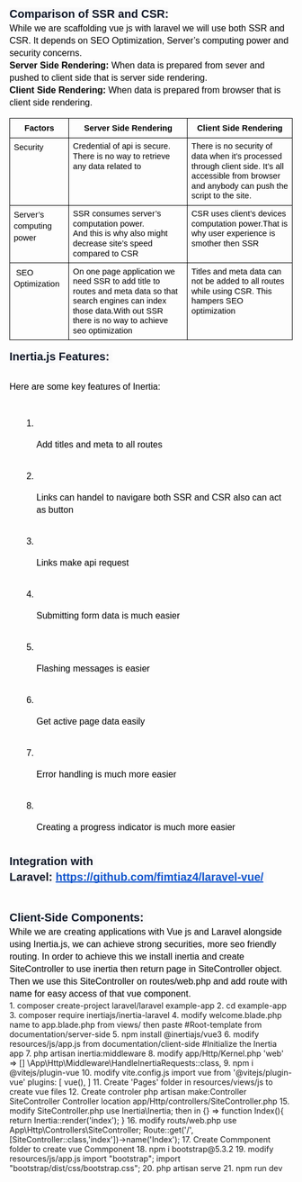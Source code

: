 <p dir="ltr" style="line-height:1.38;margin-top:0pt;margin-bottom:0pt;"><span style="font-size:15pt;font-family:Arial,sans-serif;color:#101828;background-color:#f9f9fa;font-weight:700;font-style:normal;font-variant:normal;text-decoration:none;vertical-align:baseline;white-space:pre;white-space:pre-wrap;">Comparison of SSR and CSR:</span></p>

<p dir="ltr" style="line-height:1.38;margin-top:0pt;margin-bottom:0pt;"><span style="font-size:12pt;font-family:Arial,sans-serif;color:#000000;background-color:transparent;font-weight:400;font-style:normal;font-variant:normal;text-decoration:none;vertical-align:baseline;white-space:pre;white-space:pre-wrap;">While we are scaffolding vue js with laravel we will use both SSR and CSR. It depends on SEO Optimization, Server&rsquo;s computing power and security concerns.</span></p>

<p dir="ltr" style="line-height:1.38;margin-top:0pt;margin-bottom:0pt;"><span style="font-size:12pt;font-family:Arial,sans-serif;color:#000000;background-color:transparent;font-weight:700;font-style:normal;font-variant:normal;text-decoration:none;vertical-align:baseline;white-space:pre;white-space:pre-wrap;">Server Side Rendering:&nbsp;</span><span style="font-size:12pt;font-family:Arial,sans-serif;color:#000000;background-color:transparent;font-weight:400;font-style:normal;font-variant:normal;text-decoration:none;vertical-align:baseline;white-space:pre;white-space:pre-wrap;">When data is prepared from sever and pushed to client side that is server side rendering.</span></p>
<p dir="ltr" style="line-height:1.38;margin-top:0pt;margin-bottom:0pt;"><span style="font-size:12pt;font-family:Arial,sans-serif;color:#000000;background-color:transparent;font-weight:700;font-style:normal;font-variant:normal;text-decoration:none;vertical-align:baseline;white-space:pre;white-space:pre-wrap;">Client Side Rendering:&nbsp;</span><span style="font-size:12pt;font-family:Arial,sans-serif;color:#000000;background-color:transparent;font-weight:400;font-style:normal;font-variant:normal;text-decoration:none;vertical-align:baseline;white-space:pre;white-space:pre-wrap;">When data is prepared from browser that is client side rendering.</span></p>

<div dir="ltr" style="margin-left:0pt;" align="center">
    <table style="border:none;border-collapse:collapse;">
        <tbody>
            <tr style="height:0pt;">
                <td style="border-left:solid #000000 1pt;border-right:solid #000000 1pt;border-bottom:solid #000000 1pt;border-top:solid #000000 1pt;vertical-align:top;padding:5pt 5pt 5pt 5pt;overflow:hidden;overflow-wrap:break-word;">
                    <p dir="ltr" style="line-height:1.38;text-align: center;margin-top:0pt;margin-bottom:0pt;"><span style="font-size:11pt;font-family:Arial,sans-serif;color:#000000;background-color:transparent;font-weight:700;font-style:normal;font-variant:normal;text-decoration:none;vertical-align:baseline;white-space:pre;white-space:pre-wrap;">Factors</span></p>
                </td>
                <td style="border-left:solid #000000 1pt;border-right:solid #000000 1pt;border-bottom:solid #000000 1pt;border-top:solid #000000 1pt;vertical-align:top;padding:5pt 5pt 5pt 5pt;overflow:hidden;overflow-wrap:break-word;">
                    <p dir="ltr" style="line-height:1.38;text-align: center;margin-top:0pt;margin-bottom:0pt;"><span style="font-size:11pt;font-family:Arial,sans-serif;color:#000000;background-color:transparent;font-weight:700;font-style:normal;font-variant:normal;text-decoration:none;vertical-align:baseline;white-space:pre;white-space:pre-wrap;">Server Side Rendering</span></p>
                </td>
                <td style="border-left:solid #000000 1pt;border-right:solid #000000 1pt;border-bottom:solid #000000 1pt;border-top:solid #000000 1pt;vertical-align:top;padding:5pt 5pt 5pt 5pt;overflow:hidden;overflow-wrap:break-word;">
                    <p dir="ltr" style="line-height:1.38;text-align: center;margin-top:0pt;margin-bottom:0pt;"><span style="font-size:11pt;font-family:Arial,sans-serif;color:#000000;background-color:transparent;font-weight:700;font-style:normal;font-variant:normal;text-decoration:none;vertical-align:baseline;white-space:pre;white-space:pre-wrap;">Client Side Rendering</span></p>
                </td>
            </tr>
            <tr style="height:0pt;">
                <td style="border-left:solid #000000 1pt;border-right:solid #000000 1pt;border-bottom:solid #000000 1pt;border-top:solid #000000 1pt;vertical-align:top;padding:5pt 5pt 5pt 5pt;overflow:hidden;overflow-wrap:break-word;">
                    <p dir="ltr" style="line-height:1.38;margin-top:0pt;margin-bottom:0pt;"><span style="font-size:11pt;font-family:Arial,sans-serif;color:#000000;background-color:transparent;font-weight:400;font-style:normal;font-variant:normal;text-decoration:none;vertical-align:baseline;white-space:pre;white-space:pre-wrap;">Security&nbsp;</span></p>
                </td>
                <td style="border-left:solid #000000 1pt;border-right:solid #000000 1pt;border-bottom:solid #000000 1pt;border-top:solid #000000 1pt;vertical-align:top;padding:5pt 5pt 5pt 5pt;overflow:hidden;overflow-wrap:break-word;">
                    <p dir="ltr" style="line-height:1.2;margin-top:0pt;margin-bottom:0pt;"><span style="font-size:11pt;font-family:Arial,sans-serif;color:#000000;background-color:transparent;font-weight:400;font-style:normal;font-variant:normal;text-decoration:none;vertical-align:baseline;white-space:pre;white-space:pre-wrap;">Credential of api is secure. There is no way to retrieve any data related to&nbsp;</span></p>
                </td>
                <td style="border-left:solid #000000 1pt;border-right:solid #000000 1pt;border-bottom:solid #000000 1pt;border-top:solid #000000 1pt;vertical-align:top;padding:5pt 5pt 5pt 5pt;overflow:hidden;overflow-wrap:break-word;">
                    <p dir="ltr" style="line-height:1.2;margin-top:0pt;margin-bottom:0pt;"><span style="font-size:11pt;font-family:Arial,sans-serif;color:#000000;background-color:transparent;font-weight:400;font-style:normal;font-variant:normal;text-decoration:none;vertical-align:baseline;white-space:pre;white-space:pre-wrap;">There is no security of data when it&rsquo;s processed through client side. It&rsquo;s all accessible from browser and anybody can push the script to the site.</span></p>
                </td>
            </tr>
            <tr style="height:0pt;">
                <td style="border-left:solid #000000 1pt;border-right:solid #000000 1pt;border-bottom:solid #000000 1pt;border-top:solid #000000 1pt;vertical-align:top;padding:5pt 5pt 5pt 5pt;overflow:hidden;overflow-wrap:break-word;">
                    <p dir="ltr" style="line-height:1.38;margin-top:0pt;margin-bottom:0pt;"><span style="font-size:11pt;font-family:Arial,sans-serif;color:#000000;background-color:transparent;font-weight:400;font-style:normal;font-variant:normal;text-decoration:none;vertical-align:baseline;white-space:pre;white-space:pre-wrap;">Server&rsquo;s computing power</span></p>
                </td>
                <td style="border-left:solid #000000 1pt;border-right:solid #000000 1pt;border-bottom:solid #000000 1pt;border-top:solid #000000 1pt;vertical-align:top;padding:5pt 5pt 5pt 5pt;overflow:hidden;overflow-wrap:break-word;">
                    <p dir="ltr" style="line-height:1.2;margin-top:0pt;margin-bottom:0pt;"><span style="font-size:11pt;font-family:Arial,sans-serif;color:#000000;background-color:transparent;font-weight:400;font-style:normal;font-variant:normal;text-decoration:none;vertical-align:baseline;white-space:pre;white-space:pre-wrap;">SSR consumes server&rsquo;s computation power.&nbsp;</span><span style="font-size:11pt;font-family:Arial,sans-serif;color:#000000;background-color:transparent;font-weight:400;font-style:normal;font-variant:normal;text-decoration:none;vertical-align:baseline;white-space:pre;white-space:pre-wrap;"><br></span><span style="font-size:11pt;font-family:Arial,sans-serif;color:#000000;background-color:transparent;font-weight:400;font-style:normal;font-variant:normal;text-decoration:none;vertical-align:baseline;white-space:pre;white-space:pre-wrap;">And this is why also might decrease site&rsquo;s speed compared to CSR</span></p>
                </td>
                <td style="border-left:solid #000000 1pt;border-right:solid #000000 1pt;border-bottom:solid #000000 1pt;border-top:solid #000000 1pt;vertical-align:top;padding:5pt 5pt 5pt 5pt;overflow:hidden;overflow-wrap:break-word;">
                    <p dir="ltr" style="line-height:1.2;margin-top:0pt;margin-bottom:0pt;"><span style="font-size:11pt;font-family:Arial,sans-serif;color:#000000;background-color:transparent;font-weight:400;font-style:normal;font-variant:normal;text-decoration:none;vertical-align:baseline;white-space:pre;white-space:pre-wrap;">CSR uses client&rsquo;s devices computation power.That is why user experience is smother then SSR</span></p>
                </td>
            </tr>
            <tr style="height:73.3447265625pt;">
                <td style="border-left:solid #000000 1pt;border-right:solid #000000 1pt;border-bottom:solid #000000 1pt;border-top:solid #000000 1pt;vertical-align:top;padding:5pt 5pt 5pt 5pt;overflow:hidden;overflow-wrap:break-word;">
                    <p dir="ltr" style="line-height:1.38;margin-top:0pt;margin-bottom:0pt;"><span style="font-size:11pt;font-family:Arial,sans-serif;color:#000000;background-color:transparent;font-weight:400;font-style:normal;font-variant:normal;text-decoration:none;vertical-align:baseline;white-space:pre;white-space:pre-wrap;">&nbsp;SEO Optimization</span></p>
                </td>
                <td style="border-left:solid #000000 1pt;border-right:solid #000000 1pt;border-bottom:solid #000000 1pt;border-top:solid #000000 1pt;vertical-align:top;padding:5pt 5pt 5pt 5pt;overflow:hidden;overflow-wrap:break-word;">
                    <p dir="ltr" style="line-height:1.2;margin-top:0pt;margin-bottom:0pt;"><span style="font-size:11pt;font-family:Arial,sans-serif;color:#000000;background-color:transparent;font-weight:400;font-style:normal;font-variant:normal;text-decoration:none;vertical-align:baseline;white-space:pre;white-space:pre-wrap;">On one page application we need SSR to add title to routes and meta data so that search engines can index those data.With out SSR there is no way to achieve seo optimization</span></p>
                </td>
                <td style="border-left:solid #000000 1pt;border-right:solid #000000 1pt;border-bottom:solid #000000 1pt;border-top:solid #000000 1pt;vertical-align:top;padding:5pt 5pt 5pt 5pt;overflow:hidden;overflow-wrap:break-word;">
                    <p dir="ltr" style="line-height:1.2;margin-top:0pt;margin-bottom:0pt;"><span style="font-size:11pt;font-family:Arial,sans-serif;color:#000000;background-color:transparent;font-weight:400;font-style:normal;font-variant:normal;text-decoration:none;vertical-align:baseline;white-space:pre;white-space:pre-wrap;">Titles and meta data can not be added to all routes while using CSR. This hampers SEO optimization</span></p>
                </td>
            </tr>
        </tbody>
    </table>
</div>
<p dir="ltr" style="line-height:1.38;margin-top:0pt;margin-bottom:0pt;"><span style="font-size:15pt;font-family:Arial,sans-serif;color:#101828;background-color:#f9f9fa;font-weight:700;font-style:normal;font-variant:normal;text-decoration:none;vertical-align:baseline;white-space:pre;white-space:pre-wrap;">Inertia.js Features:&nbsp;</span><span style="font-size:15pt;font-family:Arial,sans-serif;color:#101828;background-color:#f9f9fa;font-weight:700;font-style:normal;font-variant:normal;text-decoration:none;vertical-align:baseline;white-space:pre;white-space:pre-wrap;"><br><br></span></p>
<p dir="ltr" style="line-height:1.38;margin-top:0pt;margin-bottom:0pt;"><span style="font-size:12pt;font-family:Arial,sans-serif;color:#000000;background-color:transparent;font-weight:400;font-style:normal;font-variant:normal;text-decoration:none;vertical-align:baseline;white-space:pre;white-space:pre-wrap;">Here are some key features of Inertia:</span></p>
<p><br></p>
<ol style="margin-top:0;margin-bottom:0;padding-inline-start:48px;">
    <li dir="ltr" style="list-style-type:decimal;font-size:12pt;font-family:Arial,sans-serif;color:#000000;background-color:transparent;font-weight:400;font-style:normal;font-variant:normal;text-decoration:none;vertical-align:baseline;white-space:pre;" aria-level="1">
        <p dir="ltr" style="line-height:1.38;margin-top:0pt;margin-bottom:0pt;"><span style="font-size:12pt;font-family:Arial,sans-serif;color:#000000;background-color:transparent;font-weight:400;font-style:normal;font-variant:normal;text-decoration:none;vertical-align:baseline;white-space:pre;white-space:pre-wrap;">Add titles and meta to all routes</span></p>
    </li>
    <li dir="ltr" style="list-style-type:decimal;font-size:12pt;font-family:Arial,sans-serif;color:#000000;background-color:transparent;font-weight:400;font-style:normal;font-variant:normal;text-decoration:none;vertical-align:baseline;white-space:pre;" aria-level="1">
        <p dir="ltr" style="line-height:1.38;margin-top:0pt;margin-bottom:0pt;"><span style="font-size:12pt;font-family:Arial,sans-serif;color:#000000;background-color:transparent;font-weight:400;font-style:normal;font-variant:normal;text-decoration:none;vertical-align:baseline;white-space:pre;white-space:pre-wrap;">Links can handel to navigare both SSR and CSR also can act as button</span></p>
    </li>
    <li dir="ltr" style="list-style-type:decimal;font-size:12pt;font-family:Arial,sans-serif;color:#000000;background-color:transparent;font-weight:400;font-style:normal;font-variant:normal;text-decoration:none;vertical-align:baseline;white-space:pre;" aria-level="1">
        <p dir="ltr" style="line-height:1.38;margin-top:0pt;margin-bottom:0pt;"><span style="font-size:12pt;font-family:Arial,sans-serif;color:#000000;background-color:transparent;font-weight:400;font-style:normal;font-variant:normal;text-decoration:none;vertical-align:baseline;white-space:pre;white-space:pre-wrap;">Links make api request</span></p>
    </li>
    <li dir="ltr" style="list-style-type:decimal;font-size:12pt;font-family:Arial,sans-serif;color:#000000;background-color:transparent;font-weight:400;font-style:normal;font-variant:normal;text-decoration:none;vertical-align:baseline;white-space:pre;" aria-level="1">
        <p dir="ltr" style="line-height:1.38;margin-top:0pt;margin-bottom:0pt;"><span style="font-size:12pt;font-family:Arial,sans-serif;color:#000000;background-color:transparent;font-weight:400;font-style:normal;font-variant:normal;text-decoration:none;vertical-align:baseline;white-space:pre;white-space:pre-wrap;">Submitting form data is much easier</span></p>
    </li>
    <li dir="ltr" style="list-style-type:decimal;font-size:12pt;font-family:Arial,sans-serif;color:#000000;background-color:transparent;font-weight:400;font-style:normal;font-variant:normal;text-decoration:none;vertical-align:baseline;white-space:pre;" aria-level="1">
        <p dir="ltr" style="line-height:1.38;margin-top:0pt;margin-bottom:0pt;"><span style="font-size:12pt;font-family:Arial,sans-serif;color:#000000;background-color:transparent;font-weight:400;font-style:normal;font-variant:normal;text-decoration:none;vertical-align:baseline;white-space:pre;white-space:pre-wrap;">Flashing messages is easier</span></p>
    </li>
    <li dir="ltr" style="list-style-type:decimal;font-size:12pt;font-family:Arial,sans-serif;color:#000000;background-color:transparent;font-weight:400;font-style:normal;font-variant:normal;text-decoration:none;vertical-align:baseline;white-space:pre;" aria-level="1">
        <p dir="ltr" style="line-height:1.38;margin-top:0pt;margin-bottom:0pt;"><span style="font-size:12pt;font-family:Arial,sans-serif;color:#000000;background-color:transparent;font-weight:400;font-style:normal;font-variant:normal;text-decoration:none;vertical-align:baseline;white-space:pre;white-space:pre-wrap;">Get active page data easily</span></p>
    </li>
    <li dir="ltr" style="list-style-type:decimal;font-size:12pt;font-family:Arial,sans-serif;color:#000000;background-color:transparent;font-weight:400;font-style:normal;font-variant:normal;text-decoration:none;vertical-align:baseline;white-space:pre;" aria-level="1">
        <p dir="ltr" style="line-height:1.38;margin-top:0pt;margin-bottom:0pt;"><span style="font-size:12pt;font-family:Arial,sans-serif;color:#000000;background-color:transparent;font-weight:400;font-style:normal;font-variant:normal;text-decoration:none;vertical-align:baseline;white-space:pre;white-space:pre-wrap;">Error handling is much more easier</span></p>
    </li>
    <li dir="ltr" style="list-style-type:decimal;font-size:12pt;font-family:Arial,sans-serif;color:#000000;background-color:transparent;font-weight:400;font-style:normal;font-variant:normal;text-decoration:none;vertical-align:baseline;white-space:pre;" aria-level="1">
        <p dir="ltr" style="line-height:1.38;margin-top:0pt;margin-bottom:0pt;"><span style="font-size:12pt;font-family:Arial,sans-serif;color:#000000;background-color:transparent;font-weight:400;font-style:normal;font-variant:normal;text-decoration:none;vertical-align:baseline;white-space:pre;white-space:pre-wrap;">Creating a progress indicator is much more easier</span></p>
    </li>
</ol>
<p dir="ltr" style="line-height:1.38;margin-top:0pt;margin-bottom:0pt;"><span style="font-size:15pt;font-family:Arial,sans-serif;color:#101828;background-color:#f9f9fa;font-weight:700;font-style:normal;font-variant:normal;text-decoration:none;vertical-align:baseline;white-space:pre;white-space:pre-wrap;">Integration with Laravel:&nbsp;</span><a href="https://github.com/fimtiaz4/laravel-vue/" style="text-decoration:none;"><span style="font-size:15pt;font-family:Arial,sans-serif;color:#1155cc;background-color:#f9f9fa;font-weight:700;font-style:normal;font-variant:normal;text-decoration:underline;-webkit-text-decoration-skip:none;text-decoration-skip-ink:none;vertical-align:baseline;white-space:pre;white-space:pre-wrap;">https://github.com/fimtiaz4/laravel-vue/</span></a><span style="font-size:15pt;font-family:Arial,sans-serif;color:#101828;background-color:#f9f9fa;font-weight:700;font-style:normal;font-variant:normal;text-decoration:none;vertical-align:baseline;white-space:pre;white-space:pre-wrap;">&nbsp;</span></p>
<p><br></p>
<p dir="ltr" style="line-height:1.38;margin-top:0pt;margin-bottom:0pt;"><span style="font-size:15pt;font-family:Arial,sans-serif;color:#101828;background-color:#f9f9fa;font-weight:700;font-style:normal;font-variant:normal;text-decoration:none;vertical-align:baseline;white-space:pre;white-space:pre-wrap;">Client-Side Components:&nbsp;</span><span style="font-size:15pt;font-family:Arial,sans-serif;color:#101828;background-color:#f9f9fa;font-weight:700;font-style:normal;font-variant:normal;text-decoration:none;vertical-align:baseline;white-space:pre;white-space:pre-wrap;"><br></span><span style="font-size:12pt;font-family:Arial,sans-serif;color:#000000;background-color:transparent;font-weight:400;font-style:normal;font-variant:normal;text-decoration:none;vertical-align:baseline;white-space:pre;white-space:pre-wrap;">While we are creating applications with Vue js and Laravel alongside using Inertia.js, we can achieve strong securities, more seo friendly routing. In order to achieve this we install inertia and create SiteController to use inertia then return page in SiteController object. Then we use this SiteController on routes/web.php and add route with name for easy access of that vue component.</span></p>
1. composer create-project laravel/laravel example-app
2. cd example-app
3. composer require inertiajs/inertia-laravel
4. modify welcome.blade.php name to  app.blade.php from views/ then paste #Root-template from documentation/server-side
5. npm install @inertiajs/vue3
6. modify resources/js/app.js from documentation/client-side #Initialize the Inertia app
7. php artisan inertia:middleware
8. modify app/Http/Kernel.php 'web' => []
    \App\Http\Middleware\HandleInertiaRequests::class,
9. npm i @vitejs/plugin-vue
10. modify vite.config.js
    import vue from '@vitejs/plugin-vue'
    plugins: [
        vue(),
    ]
11. Create 'Pages' folder in resources/views/js to create vue files
12. Create controler 
        php artisan make:Controller SiteController
        Controller location app/Http/controllers/SiteController.php
15. modify SiteController.php
        use Inertia\Inertia;
        then in {} =>
        function Index(){
            return Inertia::render('index');
        }
16. modify routs/web.php
        use App\Http\Controllers\SiteController;
        Route::get('/', [SiteController::class,'index'])->name('Index');
17. Create Commponent folder to create vue Commponent
18. npm i bootstrap@5.3.2
19. modify resources/js/app.js 
        import "bootstrap";
        import "bootstrap/dist/css/bootstrap.css";
20. php artisan serve
21. npm run dev
